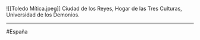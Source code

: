 ![[Toledo Mítica.jpeg]]
Ciudad de los Reyes, Hogar de las Tres Culturas, Universidad de los Demonios. 

---
#España 

